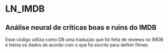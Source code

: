 # LN_IMDB

## Análise neural de críticas boas e ruins do IMDB

Esse código utiliza como DB uma tradução que foi feita de reviews no IMDB e treina os dados de acordo com o que foi escrito para definir filmes
